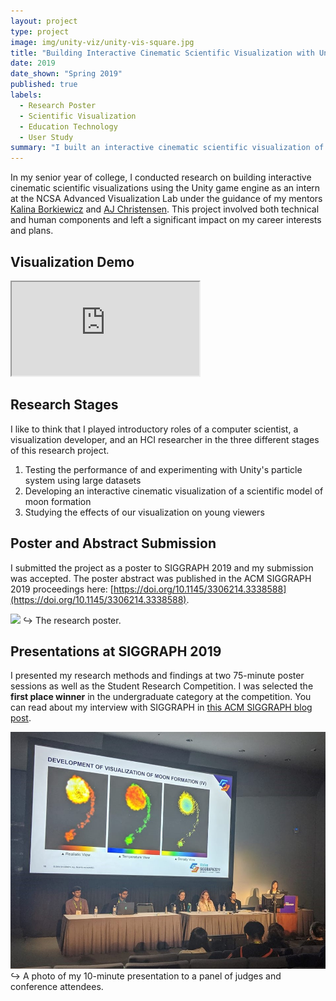 ```yaml
---
layout: project
type: project
image: img/unity-viz/unity-vis-square.jpg
title: "Building Interactive Cinematic Scientific Visualization with Unity"
date: 2019
date_shown: "Spring 2019"
published: true
labels:
  - Research Poster
  - Scientific Visualization
  - Education Technology
  - User Study
summary: "I built an interactive cinematic scientific visualization of the moon formation using the Unity game engine, and conducted a user study to examine its effects on school-age viewers."
---
```


In my senior year of college, I conducted research on building interactive cinematic scientific visualizations using the Unity game engine as an intern at the NCSA Advanced Visualization Lab under the guidance of my mentors [Kalina Borkiewicz](http://publish.illinois.edu/kalina/) and [AJ Christensen](https://www.ajchristensen.com/). This project involved both technical and human components and left a significant impact on my career interests and plans.

## Visualization Demo
<div class="ratio ratio-4x3 my-4">
  <iframe src="https://www.youtube.com/embed/8lm2biVn_yM" 
          title="Moon Formation Visualization Demo" 
          allowfullscreen>
  </iframe>
</div>

## Research Stages
I like to think that I played introductory roles of a computer scientist, a visualization developer, and an HCI researcher in the three different stages of this research project.
1. Testing the performance of and experimenting with Unity's
particle system using large datasets
2. Developing an interactive cinematic visualization of a scientific model of moon formation
3. Studying the effects of our visualization on young viewers


## Poster and Abstract Submission
I submitted the project as a poster to SIGGRAPH 2019 and my submission was accepted. The poster abstract was published in the ACM SIGGRAPH 2019 proceedings here: [https://doi.org/10.1145/3306214.3338588](https://doi.org/10.1145/3306214.3338588).

<img class="ui image" src="../img/unity-viz/siggraph-poster.jpg">
↪ The research poster.

## Presentations at SIGGRAPH 2019
I presented my research methods and findings at two 75-minute poster sessions as well as the Student Research Competition. I was selected the <b>first place winner</b> in the undergraduate category at the competition. You can read about my interview with SIGGRAPH in [this ACM SIGGRAPH blog post](https://blog.siggraph.org/2019/10/scientific-visualization-in-game-engines-get-to-know-the-2019-undergrad-student-research-winner.html/). 

<img class="ui image" src="../img/unity-viz/siggraph-src-presentation.jpg">
↪ A photo of my 10-minute presentation to a panel of judges and conference attendees.
